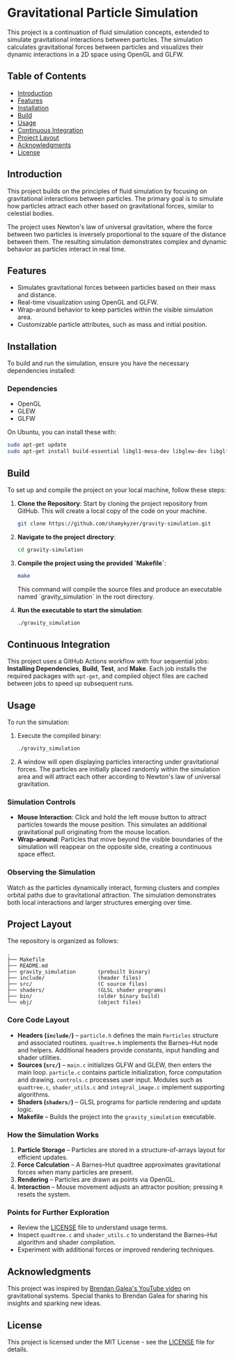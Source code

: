 
# Gravitational Particle Simulation

This project is a continuation of fluid simulation concepts, extended to simulate gravitational interactions between particles. The simulation calculates gravitational forces between particles and visualizes their dynamic interactions in a 2D space using OpenGL and GLFW.

## Table of Contents

- [Introduction](#introduction)
- [Features](#features)
- [Installation](#installation)
- [Build](#build)
- [Usage](#usage)
- [Continuous Integration](#continuous-integration)
- [Project Layout](#project-layout)
- [Acknowledgments](#acknowledgments)
- [License](#license)

## Introduction

This project builds on the principles of fluid simulation by focusing on gravitational interactions between particles. The primary goal is to simulate how particles attract each other based on gravitational forces, similar to celestial bodies.

The project uses Newton's law of universal gravitation, where the force between two particles is inversely proportional to the square of the distance between them. The resulting simulation demonstrates complex and dynamic behavior as particles interact in real time.

## Features

- Simulates gravitational forces between particles based on their mass and distance.
- Real-time visualization using OpenGL and GLFW.
- Wrap-around behavior to keep particles within the visible simulation area.
- Customizable particle attributes, such as mass and initial position.

## Installation

To build and run the simulation, ensure you have the necessary dependencies installed:

### Dependencies

- OpenGL
- GLEW
- GLFW

On Ubuntu, you can install these with:

```bash
sudo apt-get update
sudo apt-get install build-essential libgl1-mesa-dev libglew-dev libglfw3-dev
```

## Build

To set up and compile the project on your local machine, follow these steps:

1. **Clone the Repository**: Start by cloning the project repository from GitHub. This will create a local copy of the code on your machine.

   ```bash
   git clone https://github.com/shamykyzer/gravity-simulation.git
   ```

2. **Navigate to the project directory**:

   ```bash
   cd gravity-simulation
   ```

3. **Compile the project using the provided \`Makefile\`**:

   ```bash
   make
   ```

   This command will compile the source files and produce an executable named \`gravity_simulation\` in the root directory.

4. **Run the executable to start the simulation**:

   ```bash
   ./gravity_simulation
   ```

## Continuous Integration

This project uses a GitHub Actions workflow with four sequential jobs:
**Installing Dependencies**, **Build**, **Test**, and **Make**. Each job
installs the required packages with `apt-get`, and compiled object files are
cached between jobs to speed up subsequent runs.

## Usage

To run the simulation:

1. Execute the compiled binary:

   ```bash
   ./gravity_simulation
   ```

2. A window will open displaying particles interacting under gravitational forces. The particles are initially placed randomly within the simulation area and will attract each other according to Newton's law of universal gravitation.

### Simulation Controls

- **Mouse Interaction**: Click and hold the left mouse button to attract particles towards the mouse position. This simulates an additional gravitational pull originating from the mouse location.
- **Wrap-around**: Particles that move beyond the visible boundaries of the simulation will reappear on the opposite side, creating a continuous space effect.

### Observing the Simulation

Watch as the particles dynamically interact, forming clusters and complex orbital paths due to gravitational attraction. The simulation demonstrates both local interactions and larger structures emerging over time.

## Project Layout

The repository is organized as follows:

```
.
├── Makefile
├── README.md
├── gravity_simulation       (prebuilt binary)
├── include/                 (header files)
├── src/                     (C source files)
├── shaders/                 (GLSL shader programs)
├── bin/                     (older binary build)
└── obj/                     (object files)
```

### Core Code Layout

- **Headers (`include/`)** – `particle.h` defines the main `Particles` structure and associated routines. `quadtree.h` implements the Barnes–Hut node and helpers. Additional headers provide constants, input handling and shader utilities.
- **Sources (`src/`)** – `main.c` initializes GLFW and GLEW, then enters the main loop. `particle.c` contains particle initialization, force computation and drawing. `controls.c` processes user input. Modules such as `quadtree.c`, `shader_utils.c` and `integral_image.c` implement supporting algorithms.
- **Shaders (`shaders/`)** – GLSL programs for particle rendering and update logic.
- **Makefile** – Builds the project into the `gravity_simulation` executable.

### How the Simulation Works
1. **Particle Storage** – Particles are stored in a structure-of-arrays layout for efficient updates.
2. **Force Calculation** – A Barnes–Hut quadtree approximates gravitational forces when many particles are present.
3. **Rendering** – Particles are drawn as points via OpenGL.
4. **Interaction** – Mouse movement adjusts an attractor position; pressing `R` resets the system.

### Points for Further Exploration
 - Review the [LICENSE](LICENSE) file to understand usage terms.
- Inspect `quadtree.c` and `shader_utils.c` to understand the Barnes–Hut algorithm and shader compilation.
- Experiment with additional forces or improved rendering techniques.

## Acknowledgments

This project was inspired by [Brendan Galea's YouTube video](https://www.youtube.com/watch?v=GjbcvqEOIuE&ab_channel=BrendanGalea) on gravitational systems. Special thanks to Brendan Galea for sharing his insights and sparking new ideas.

## License

This project is licensed under the MIT License - see the [LICENSE](LICENSE) file for details.


